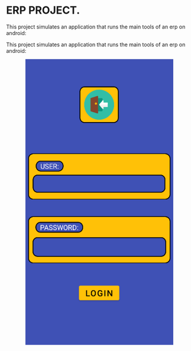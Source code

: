 # ERP PROJECT.

<p> This project simulates an application that runs the main tools of an erp on android: </p>

<p> This project simulates an application that runs the main tools of an erp on android: </p>

<p align="center">
  <img src="https://github.com/Lxvine/ERP/blob/master/Screenshots/erp1.png" style=" width:400px">
</p>
